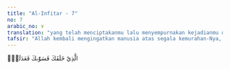 ```yaml
---
title: "Al-Infitar - 7"
no: 7
arabic_no: ٧
translation: "yang telah menciptakanmu lalu menyempurnakan kejadianmu dan menjadikan (susunan tubuh)mu seimbang, "
tafsir: "Allah kembali mengingatkan manusia atas segala kemurahan-Nya, dengan menyebutkan penciptaan-Nya pada diri manusia. Allah telah menjadikan tubuh manusia seimbang, berdiri tegak dengan gagahnya, tidak seperti binatang berkaki empat atau melata. Allah juga menciptakan semua anggota tubuh manusia bekerja dengan teratur, harmonis, dan seimbang. Allah mengatakan bahwa penciptaan manusia adalah sebaik-baik penciptaan makhluk. Allah berfirman: \n\nSungguh, Kami telah menciptakan manusia dalam bentuk yang sebaik-baiknya. (at-Tin/95: 4)"
---
```

الَّذِيْ خَلَقَكَ فَسَوّٰىكَ فَعَدَلَكَۙ